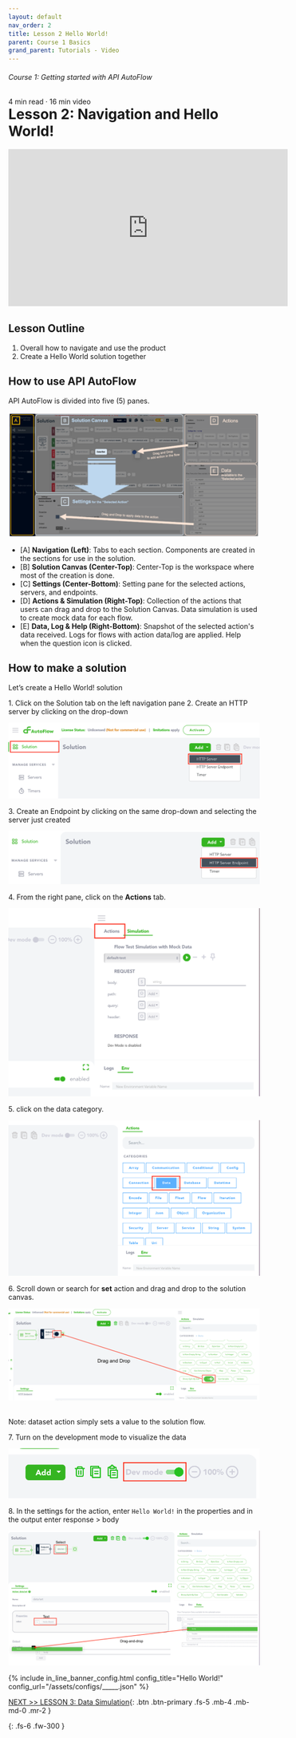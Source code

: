 ```yaml
---
layout: default
nav_order: 2
title: Lesson 2 Hello World!
parent: Course 1 Basics
grand_parent: Tutorials - Video
---
```

<h6>Course 1: Getting started with API AutoFlow</h6>
4 min read · 16 min video
<h1 style="margin-top:0">Lesson 2: Navigation and Hello World!</h1>

<iframe width="560" height="315" src="https://www.youtube.com/embed/nZ_XeHXl2eY" title="YouTube video player" frameborder="0" allow="accelerometer; autoplay; clipboard-write; encrypted-media; gyroscope; picture-in-picture" allowfullscreen></iframe>

## Lesson Outline
1. Overall how to navigate and use the product
2. Create a Hello World solution together 

## How to use API AutoFlow
API AutoFlow is divided into five (5) panes.

![Navigation Panes](/assets/images/navigation-panes.png)

* [A] **Navigation (Left)**:  Tabs to each section. Components are created in the sections for use in the solution.
* [B] **Solution Canvas (Center-Top)**: Center-Top is the workspace where most of the creation is done.
* [C] **Settings (Center-Bottom)**: Setting pane for the selected actions, servers, and endpoints.
* [D] **Actions & Simulation (Right-Top)**: Collection of the actions that users can drag and drop to the Solution Canvas.  Data simulation is used to create mock data for each flow.
* [E] **Data, Log & Help (Right-Bottom)**: Snapshot of the selected action's data received. Logs for flows with action data/log are applied.  Help when the question icon is clicked.


## How to make a solution
Let’s create a Hello World! solution 

1\. Click on the Solution tab on the left navigation pane
2\. Create an HTTP server by clicking on the drop-down

![Create Server](/assets/images/create-solution-server.png)

3\. Create an Endpoint by clicking on the same drop-down and selecting the server just created

![Create Ednpoint](/assets/images/create-solution-endpoint.png)

4\. From the right pane, click on the **Actions** tab.

![Action tab](/assets/images/right-pane-action-tab.png)

5\. click on the data category.

![Data category](/assets/images/actions-data-category.png)

6\. Scroll down or search for **set** action and drag and drop to the solution canvas.

![Action Set](/assets/images/create-solution-action-set.png)

<br />
Note: dataset action simply sets a value to the solution flow.

7\. Turn on the development mode to visualize the data

![Dev Mode](/assets/images/dev-mode-switch.png)

8\. In the settings for the action, enter `Hello World!` in the properties and in the output enter response > body

![Actions Setting for Data Set](/assets/images/create-solution-data-set-settings.png)

{% include in_line_banner_config.html config_title="Hello World!" config_url="/assets/configs/_____.json" %}

[NEXT >> LESSON 3: Data Simulation](/docs/tutorial-video/course-1-basics/lesson-3-data-simulation/){: .btn .btn-primary .fs-5 .mb-4 .mb-md-0 .mr-2 }

{: .fs-6 .fw-300 }